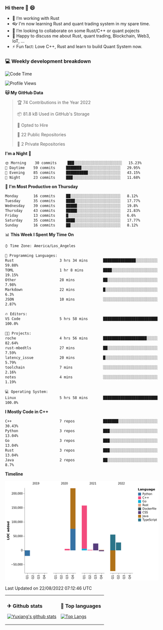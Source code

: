 ### Hi there 👋 😄

- 🔭 I’m working with Rust
- 👓 I'm now learning Rust and quant trading system in my spare time.
- 👯 I’m looking to collaborate on some Rust/C++ or quant pojects
- 💬 Happy to discuss me about Rust, quant trading, Blockchain, Web3, IoT, ...
- ⚡ Fun fact: Love C++, Rust and learn to build Quant System now.



<table>
<tr>
<td valign="top" width="54%">

### ✈ Github stats

[![Yuxiang's github stats](https://github-readme-stats.vercel.app/api?username=Taowyoo&show_icons=true&line_height=21&show_icons=true&theme=tokyonight)](https://github.com/anuraghazra/github-readme-stats)

</td>

<td valign="top" width="46%">

### 📕 Top languages

[![Top Langs](https://github-readme-stats.vercel.app/api/top-langs/?username=Taowyoo&show_icons=true&layout=compact&theme=vue)](https://github.com/anuraghazra/github-readme-stats)

</td>
</tr>

### 💻 Weekly development breakdown

<!--START_SECTION:waka-->
![Code Time](http://img.shields.io/badge/Code%20Time-507%20hrs%2053%20mins-blue)

![Profile Views](http://img.shields.io/badge/Profile%20Views-1-blue)

**🐱 My GitHub Data** 

> 🏆 74 Contributions in the Year 2022
 > 
> 📦 81.8 kB Used in GitHub's Storage 
 > 
> 💼 Opted to Hire
 > 
> 📜 22 Public Repositories 
 > 
> 🔑 2 Private Repositories  
 > 
**I'm a Night 🦉** 

```text
🌞 Morning    30 commits     ███░░░░░░░░░░░░░░░░░░░░░░   15.23% 
🌆 Daytime    59 commits     ███████░░░░░░░░░░░░░░░░░░   29.95% 
🌃 Evening    85 commits     ██████████░░░░░░░░░░░░░░░   43.15% 
🌙 Night      23 commits     ███░░░░░░░░░░░░░░░░░░░░░░   11.68%

```
📅 **I'm Most Productive on Thursday** 

```text
Monday       16 commits     ██░░░░░░░░░░░░░░░░░░░░░░░   8.12% 
Tuesday      35 commits     ████░░░░░░░░░░░░░░░░░░░░░   17.77% 
Wednesday    39 commits     █████░░░░░░░░░░░░░░░░░░░░   19.8% 
Thursday     43 commits     █████░░░░░░░░░░░░░░░░░░░░   21.83% 
Friday       13 commits     █░░░░░░░░░░░░░░░░░░░░░░░░   6.6% 
Saturday     35 commits     ████░░░░░░░░░░░░░░░░░░░░░   17.77% 
Sunday       16 commits     ██░░░░░░░░░░░░░░░░░░░░░░░   8.12%

```


📊 **This Week I Spent My Time On** 

```text
⌚︎ Time Zone: America/Los_Angeles

💬 Programming Languages: 
Rust                     3 hrs 34 mins       ███████████████░░░░░░░░░░   59.88% 
TOML                     1 hr 8 mins         ████░░░░░░░░░░░░░░░░░░░░░   19.15% 
Other                    28 mins             ██░░░░░░░░░░░░░░░░░░░░░░░   7.98% 
Markdown                 22 mins             █░░░░░░░░░░░░░░░░░░░░░░░░   6.3% 
JSON                     10 mins             ░░░░░░░░░░░░░░░░░░░░░░░░░   2.87%

🔥 Editors: 
VS Code                  5 hrs 58 mins       █████████████████████████   100.0%

🐱‍💻 Projects: 
roche                    4 hrs 56 mins       ████████████████████░░░░░   82.64% 
rust-mbedtls             27 mins             ██░░░░░░░░░░░░░░░░░░░░░░░   7.59% 
latency_issue            20 mins             █░░░░░░░░░░░░░░░░░░░░░░░░   5.79% 
toolchain                7 mins              ░░░░░░░░░░░░░░░░░░░░░░░░░   2.16% 
notes                    4 mins              ░░░░░░░░░░░░░░░░░░░░░░░░░   1.19%

💻 Operating System: 
Linux                    5 hrs 58 mins       █████████████████████████   100.0%

```

**I Mostly Code in C++** 

```text
C++                      7 repos             ███████░░░░░░░░░░░░░░░░░░   30.43% 
Python                   3 repos             ███░░░░░░░░░░░░░░░░░░░░░░   13.04% 
Go                       3 repos             ███░░░░░░░░░░░░░░░░░░░░░░   13.04% 
Rust                     3 repos             ███░░░░░░░░░░░░░░░░░░░░░░   13.04% 
Java                     2 repos             ██░░░░░░░░░░░░░░░░░░░░░░░   8.7%

```


**Timeline**

![Chart not found](https://raw.githubusercontent.com/Taowyoo/Taowyoo/master/charts/bar_graph.png) 


 Last Updated on 22/08/2022 07:12:46 UTC
<!--END_SECTION:waka-->
